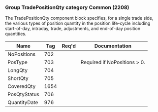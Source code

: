 ### Group TradePositionQty category Common (2208)

The TradePositionQty component block specifies, for a single trade side, the various types of position quantity in the position life-cycle including start-of-day, intraday, trade, adjustments, and end-of-day position quantities.

| Name         | Tag  | Req'd | Documentation                |
|--------------|------|----------|------------------------------|
| NoPositions  | 702  |       |                              |
| PosType      | 703  |       | Required if NoPositions > 0. |
| LongQty      | 704  |       |                              |
| ShortQty     | 705  |       |                              |
| CoveredQty   | 1654 |       |                              |
| PosQtyStatus | 706  |       |                              |
| QuantityDate | 976  |       |                              |

